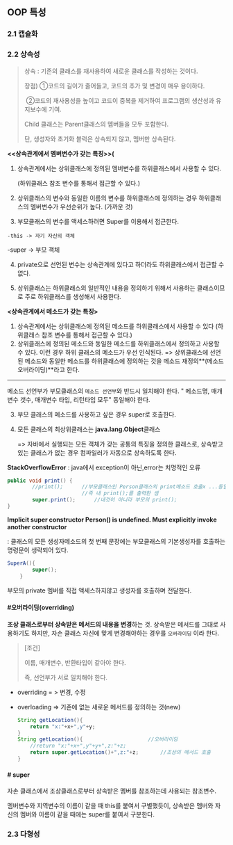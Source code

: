 ##  OOP 특성

### 2.1 캡슐화

### 2.2 상속성

> 상속 :  기존의 클래스를 재사용하여 새로운 클래스를 작성하는 것이다. 
>
> 장점) ①코드의 길이가 줄어들고, 코드의 추가 및  변경이 매우 용이하다.
>
> ​		 ②코드의 재사용성을 높이고 코드이 중복을 제거하여 프로그램의 생산성과 유지보수에 기여.
>
> Child 클래스는 Parent클래스의 멤버들을 모두 포함한다.
>
> 단, 생성자와 초기화 블럭은 상속되지 않고, 멤버만 상속된다.

**<<상속관계에서 멤버변수가 갖는 특징>>(**

 1. 상속관계에서는 상위클래스에 정의된 멤버변수를 하위클래스에서 사용할 수 있다.

      (하위클래스 참조 변수를 통해서 접근할 수 있다.)
      
 2. 상위클래스의 변수와 동일한 이름의 변수를 하위클래스에 정의하는 경우 하위클래스의 멤버변수가 우선순위가 높다. (가까운 것)

  3. 부모클래스의 변수를 액세스하려면 Super를 이용해서 접근한다.

    -this -> 자기 자신의 객체
  -super -> 부모 객체

  4. private으로 선언된 변수는 상속관계에 있다고 하더라도 하위클래스에서 접근할 수 없다.

  5. 상위클래스는 하위클래스의 일반적인 내용을 정의하기 위해서 사용하는 클래스이므로
       주로 하위클래스를 생성해서 사용한다.

**<상속관계에서 메소드가 갖는 특징>**

  1. 상속관계에서는 상위클래스에 정의된 메소드를 하위클래스에서 사용할 수 있다
 (하위클래스 참조 변수를 통해서 접근할 수 있다.)
 2. 상위클래스에 정의된 메소드와 동일한 메소드를 하위클래스에서 정의하고 사용할 수 있다.
    이런 경우 하위 클래스의 메소드가 우선 인식된다.
    	=> 상위클래스에 선언된 메소드와 동일한 메소드를 하위클래스에 정의하는 것을 메소드 재정의**(메소드 오버라이딩)**라고 한다. 
------------------
  메소드 선언부가 부모클래스의 `메소드 선언부`와 반드시 일치해야 한다.
"  메소드명, 매개변수 갯수, 매개변수 타입, 리턴타입 모두" 동일해야 한다.

  3. 부모 클래스의 메소드를 사용하고 싶은 경우 super로 호출한다.

  4. 모든 클래스의 최상위클래스는 **java.lang.Object**클래스

     => 자바에서 실행되는 모든 객체가 갖는 공통의 특징을 정의한 클래스로, 상속받고 있는 클래스가 없는 경우 컴파일러가 자동으로 상속하도록 한다.



**StackOverflowError** : java에서 exception이 아닌,error는 치명적인 오류

```java
public void print() {
		//print();		//부모클래스인 Person클래스의 print메소드 호출x ...동일한 네임의 메소드를 호출할 때는, 가장 가까운 메소드 부터 호출,
						//즉 내 print();를 출력한 셈
		super.print();		//내것이 아니라 부모의 print();
}
```

**Implicit super constructor Person() is undefined. Must explicitly invoke another constructor**

: 클래스의 모든 생성자메소드의 첫 번째 문장에는 부모클래스의 기본생성자를 호출하는 명령문이 생략되어 있다.

```java
SuperA(){
		super();
	}
```

부모의 private 멤버를 직접 액세스하지않고 생성자를 호출하며 전달한다.

#### #오버라이딩(overriding)

**조상 클래스로부터 상속받은 메서드의 내용을 변경**하는 것. 상속받은 메서드를 그대로 사용하기도 하지만, 자손 클래스 자신에 맞게 변경해야하는 경우를 `오버라이딩` 이라 한다.

> [조건]
>
> 이름, 매개변수, 반환타입이 같아야 한다.
>
> 즉, 선언부가 서로 일치해야 한다.

* overriding = > 변경, 수정

* overloading => 기존에 없는 새로운 메서드를 정의하는 것(new)

  ```java
  String getLocation(){
      return "x:"+x+",y"+y;
  }
  String getLocation(){						//오버라이딩
      //return "x:"+x+",y"+y+",z:"+z;
      return super.getLocation()+",z:"+z;		//조상의 메서드 호출
  }
  ```

  

#### # super

자손 클래스에서 조상클래스로부터 상속받은 멤버를 참조하는데 사용되는 참조변수.

멤버변수와 지역변수의 이름이 같을 때 this를 붙여서 구별했듯이, 상속받은 멤버와 자신의 멤버와 이름이 같을 때에는 super를 붙여서 구분한다.



### 2.3 다형성